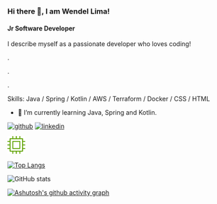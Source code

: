<!--
**lima-wendel/lima-wendel** is a ✨ _special_ ✨ repository because its `README.md` (this file) appears on your GitHub profile.

Here are some ideas to get you started:

- 🔭 I’m currently working on ...
- 🌱 I’m currently learning ...
- 👯 I’m looking to collaborate on ...
- 🤔 I’m looking for help with ...
- 💬 Ask me about ...
- 📫 How to reach me: ...
- 😄 Pronouns: ...
- ⚡ Fun fact: ...
-->
### Hi there 👋, I am Wendel Lima!
#### Jr Software Developer
I describe myself as a passionate developer who loves coding!

.

.

.

Skills: Java / Spring / Kotlin / AWS / Terraform / Docker / CSS / HTML

- 🌱 I’m currently learning Java, Spring and Kotlin. 


[<img src='https://cdn.jsdelivr.net/npm/simple-icons@3.0.1/icons/github.svg' alt='github' height='40'>](https://github.com/lima-wendel)  [<img src='https://cdn.jsdelivr.net/npm/simple-icons@3.0.1/icons/linkedin.svg' alt='linkedin' height='40'>](https://www.linkedin.com/in/wendellima/)  

<a href='https://docs.github.com/en/developers'><img src='https://raw.githubusercontent.com/acervenky/animated-github-badges/master/assets/devbadge.gif' width='40' height='40'></a> 

[![Top Langs](https://github-readme-stats.vercel.app/api/top-langs/?username=lima-wendel)](https://github.com/anuraghazra/github-readme-stats)

![GitHub stats](https://github-readme-stats.vercel.app/api?username=lima-wendel&show_icons=true)  


[![Ashutosh's github activity graph](https://activity-graph.herokuapp.com/graph?username=lima-wendel&bg_color=fffff0&color=708090&line=24292e&point=24292e&area=true&hide_border=false)](https://github.com/lima-wendel/github-readme-activity-graph)







